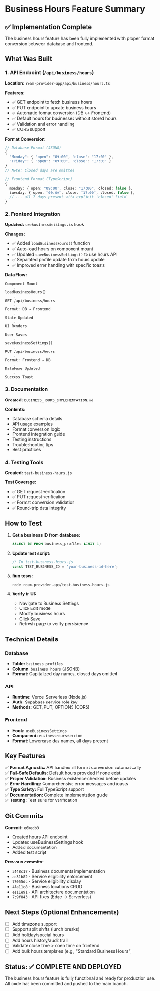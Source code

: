 # Business Hours Feature Summary

## ✅ Implementation Complete

The business hours feature has been fully implemented with proper format conversion between database and frontend.

## What Was Built

### 1. API Endpoint (`/api/business/hours`)

**Location:** `roam-provider-app/api/business/hours.ts`

**Features:**
- ✅ GET endpoint to fetch business hours
- ✅ PUT endpoint to update business hours  
- ✅ Automatic format conversion (DB ↔ Frontend)
- ✅ Default hours for businesses without stored hours
- ✅ Validation and error handling
- ✅ CORS support

**Format Conversion:**
```typescript
// Database Format (JSONB)
{
  "Monday": { "open": "09:00", "close": "17:00" },
  "Friday": { "open": "09:00", "close": "17:00" }
}
// Note: Closed days are omitted

// Frontend Format (TypeScript)
{
  monday: { open: "09:00", close: "17:00", closed: false },
  tuesday: { open: "09:00", close: "17:00", closed: false },
  // ... all 7 days present with explicit 'closed' field
}
```

### 2. Frontend Integration

**Updated:** `useBusinessSettings.ts` hook

**Changes:**
- ✅ Added `loadBusinessHours()` function
- ✅ Auto-load hours on component mount
- ✅ Updated `saveBusinessSettings()` to use hours API
- ✅ Separated profile update from hours update
- ✅ Improved error handling with specific toasts

**Data Flow:**
```
Component Mount
    ↓
loadBusinessHours()
    ↓
GET /api/business/hours
    ↓
Format: DB → Frontend
    ↓
State Updated
    ↓
UI Renders

User Saves
    ↓
saveBusinessSettings()
    ↓
PUT /api/business/hours
    ↓
Format: Frontend → DB
    ↓
Database Updated
    ↓
Success Toast
```

### 3. Documentation

**Created:** `BUSINESS_HOURS_IMPLEMENTATION.md`

**Contents:**
- Database schema details
- API usage examples
- Format conversion logic
- Frontend integration guide
- Testing instructions
- Troubleshooting tips
- Best practices

### 4. Testing Tools

**Created:** `test-business-hours.js`

**Test Coverage:**
- ✅ GET request verification
- ✅ PUT request verification
- ✅ Format conversion validation
- ✅ Round-trip data integrity

## How to Test

1. **Get a business ID from database:**
   ```sql
   SELECT id FROM business_profiles LIMIT 1;
   ```

2. **Update test script:**
   ```javascript
   // In test-business-hours.js
   const TEST_BUSINESS_ID = 'your-business-id-here';
   ```

3. **Run tests:**
   ```bash
   node roam-provider-app/test-business-hours.js
   ```

4. **Verify in UI:**
   - Navigate to Business Settings
   - Click Edit mode
   - Modify business hours
   - Click Save
   - Refresh page to verify persistence

## Technical Details

### Database
- **Table:** `business_profiles`
- **Column:** `business_hours` (JSONB)
- **Format:** Capitalized day names, closed days omitted

### API
- **Runtime:** Vercel Serverless (Node.js)
- **Auth:** Supabase service role key
- **Methods:** GET, PUT, OPTIONS (CORS)

### Frontend
- **Hook:** `useBusinessSettings`
- **Component:** `BusinessHoursSection`
- **Format:** Lowercase day names, all days present

## Key Features

✅ **Format Agnostic:** API handles all format conversion automatically  
✅ **Fail-Safe Defaults:** Default hours provided if none exist  
✅ **Proper Validation:** Business existence checked before updates  
✅ **Error Handling:** Comprehensive error messages and toasts  
✅ **Type Safety:** Full TypeScript support  
✅ **Documentation:** Complete implementation guide  
✅ **Testing:** Test suite for verification  

## Git Commits

**Commit:** `e6bedb3`
- Created hours API endpoint
- Updated useBusinessSettings hook  
- Added documentation
- Added test script

**Previous commits:**
- `5448c17` - Business documents implementation
- `ac31b82` - Service eligibility enforcement
- `77055dc` - Service eligibility display
- `47a11c8` - Business locations CRUD
- `e111e91` - API architecture documentation
- `7c9f843` - API fixes (Edge → Serverless)

## Next Steps (Optional Enhancements)

- [ ] Add timezone support
- [ ] Support split shifts (lunch breaks)
- [ ] Add holiday/special hours
- [ ] Add hours history/audit trail
- [ ] Validate close time > open time on frontend
- [ ] Add bulk hours templates (e.g., "Standard Business Hours")

## Status: ✅ COMPLETE AND DEPLOYED

The business hours feature is fully functional and ready for production use. All code has been committed and pushed to the main branch.
